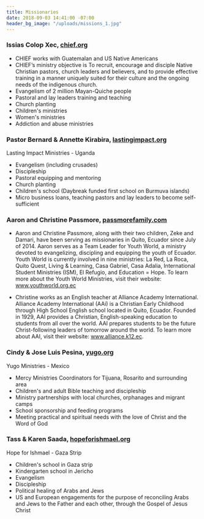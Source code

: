 ```yaml
---
title: Missionaries
date: 2018-09-03 14:41:00 -07:00
header_bg_image: "/uploads/missions_1.jpg"
---
```


### Issias Colop Xec,  [chief.org](chief.org)
* CHIEF works with Guatemalan and US Native Americans
* CHIEF’s ministry objective is To recruit, encourage and disciple Native Christian pastors, church leaders and believers, and to provide effective training in a manner uniquely suited for their culture and the ongoing needs of the indigenous church.
* Evangelism of 2 million Mayan-Quiche people
*  Pastoral and lay leaders training and teaching
* Church planting
* Children's ministries
* Women's ministries
* Addiction and abuse ministries

### Pastor Bernard & Annette Kirabira,  [lastingimpact.org](lastingimpact.org)
Lasting Impact Ministries -  Uganda
* Evangelism (including crusades)
* Discipleship
* Pastoral equipping and mentoring
* Church planting
* Children's school (Daybreak funded first school on Burmuva islands)
* Micro business loans, teaching pastors and lay leaders to become self-sufficient

### Aaron and Christine Passmore, [passmorefamily.com](passmorefamily.com)
* Aaron and Christine Passmore, along with their two children, Zeke and Damari, have been serving as missionaries in Quito, Ecuador since July of 2014. Aaron serves as a Team Leader for Youth World, a ministry devoted to evangelizing, discipling and equipping the youth of Ecuador. Youth World is currently involved in nine ministries: La Red, La Roca, Quito Quest, Living & Learning, Casa Gabriel, Casa Adalia, International Student Ministries (ISM), El Refugio, and Education = Hope. To learn more about the Youth World Ministries, visit their website: www.youthworld.org.ec

* Christine works as an English teacher at Alliance Academy International. Alliance Academy International (AAi) is a Christian Early Childhood through High School English school located in Quito, Ecuador. Founded in 1929, AAI provides a Christian, English-speaking education to students from all over the world. AAI prepares students to be the future Christ-following leaders of tomorrow around the world. To learn more about AAI, visit their website: www.alliance.k12.ec.

### Cindy & Jose Luis Pesina, [yugo.org](yugo.org)
Yugo Ministries - Mexico
* Mercy Ministries Coordinators for Tijuana, Rosarito and surrounding area
* Children's and adult Bible teaching and discipleship
* Ministry partnerships with local churches, orphanages and migrant camps
* School sponsorship and feeding programs
* Meeting practical and spiritual needs with the love of Christ and the Word of God


### Tass & Karen Saada, [hopeforishmael.org](http://hopeforishmael.org)
Hope for Ishmael - Gaza Strip
* Children's school in Gaza strip
* Kindergarten school in Jericho
* Evangelism
* Discipleship
* Political healing of Arabs and Jews
* US and European engagements for the purpose of reconciling Arabs and Jews to the Father and each other, through the Gospel of Jesus Christ